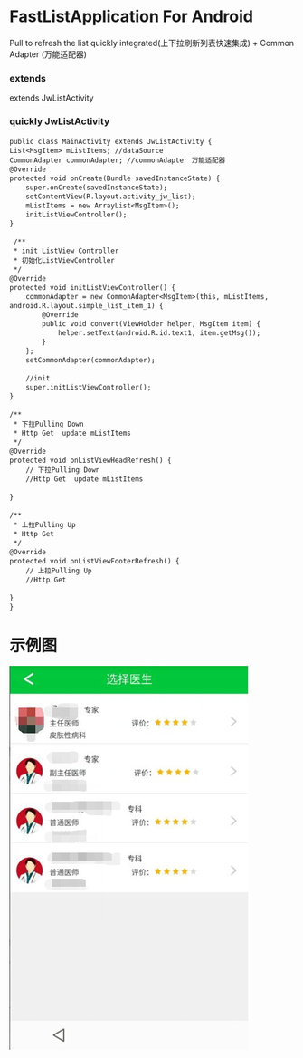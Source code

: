 # FastListApplication For Android
Pull to refresh the list quickly integrated(上下拉刷新列表快速集成)
+
Common Adapter (万能适配器)


### extends
extends JwListActivity

### quickly JwListActivity 
    public class MainActivity extends JwListActivity {
    List<MsgItem> mListItems; //dataSource
    CommonAdapter commonAdapter; //commonAdapter 万能适配器
    @Override
    protected void onCreate(Bundle savedInstanceState) {
        super.onCreate(savedInstanceState);
        setContentView(R.layout.activity_jw_list);
        mListItems = new ArrayList<MsgItem>();
        initListViewController();
    }

     /**
     * init ListView Controller
     * 初始化ListViewController
     */
    @Override
    protected void initListViewController() {
        commonAdapter = new CommonAdapter<MsgItem>(this, mListItems, android.R.layout.simple_list_item_1) {
            @Override
            public void convert(ViewHolder helper, MsgItem item) {
                helper.setText(android.R.id.text1, item.getMsg());
            }
        };
        setCommonAdapter(commonAdapter);

        //init
        super.initListViewController();
    }

    /**
     * 下拉Pulling Down
     * Http Get  update mListItems
     */
    @Override
    protected void onListViewHeadRefresh() {
        // 下拉Pulling Down
        //Http Get  update mListItems
       
    }

    /**
     * 上拉Pulling Up
     * Http Get
     */
    @Override
    protected void onListViewFooterRefresh() {
        // 上拉Pulling Up
        //Http Get
        
    }
    }

# 示例图
![image](https://github.com/yilongmd/FastListApplication/blob/master/githubimages/testdoctor.jpg)
